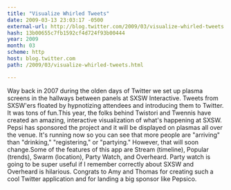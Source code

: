 ```yaml
---
title: "Visualize Whirled Tweets"
date: 2009-03-13 23:03:17 -0500
external-url: http://blog.twitter.com/2009/03/visualize-whirled-tweets.html
hash: 13b00655c7fb1592cf4d724f93b00444
year: 2009
month: 03
scheme: http
host: blog.twitter.com
path: /2009/03/visualize-whirled-tweets.html

---
```


Way back in 2007 during the olden days of Twitter we set up plasma screens in the hallways between panels at SXSW Interactive. Tweets from SXSW'ers floated by hypnotizing attendees and introducing them to Twitter. It was tons of fun.This year, the folks behind Twistori and Twennis have created an amazing, interactive visualization of what's happening at SXSW. Pepsi has sponsored the project and it will be displayed on plasmas all over the venue. It's running now so you can see that more people are "arriving" than "drinking," "registering," or "partying." However, that will soon change.Some of the features of this app are Stream (timeline), Popular (trends), Swarm (location), Party Watch, and Overheard. Party watch is going to be super useful if I remember correctly about SXSW and Overheard is hilarious. Congrats to Amy and Thomas for creating such a cool Twitter application and for landing a big sponsor like Pepsico.
